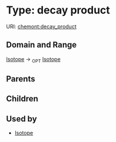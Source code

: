 
# Type: decay product




URI: [chemont:decay_product](https://w3id.org/chemont/decay_product)


## Domain and Range

[Isotope](Isotope.md) ->  <sub>OPT</sub> [Isotope](Isotope.md)

## Parents


## Children


## Used by

 * [Isotope](Isotope.md)
